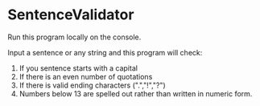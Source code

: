 # SentenceValidator

Run this program locally on the console.

Input a sentence or any string and this program will check:

1. If you sentence starts with a capital
2. If there is an even number of quotations
3. If there is valid ending characters (".","!","?")
4. Numbers below 13 are spelled out rather than written in numeric form.
